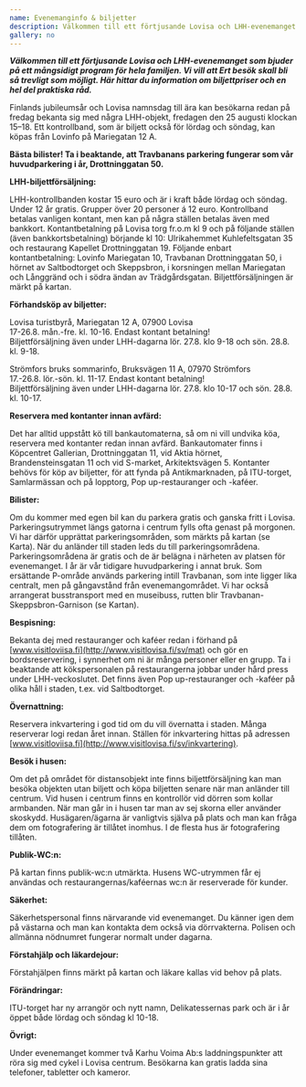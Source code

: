 ```yaml
---
name: Evenemanginfo & biljetter
description: Välkommen till ett förtjusande Lovisa och LHH-evenemanget som bjuder på ett mångsidigt program för hela familjen. Vi vill att Ert besök skall bli så trevligt som möjligt. Här hittar du information om biljettpriser och en hel del praktiska råd.
gallery: no
---
```

***Välkommen till ett förtjusande Lovisa och LHH-evenemanget som bjuder på ett mångsidigt program för hela familjen. Vi vill att Ert besök skall bli så trevligt som möjligt. Här hittar du information om biljettpriser och en hel del praktiska råd.***

Finlands jubileumsår och Lovisa namnsdag till ära kan besökarna redan på fredag bekanta sig med några LHH-objekt, fredagen den 25 augusti klockan 15–18. Ett kontrollband, som är biljett också för lördag och söndag, kan köpas från Lovinfo på Mariegatan 12 A.

**Bästa bilister! Ta i beaktande, att Travbanans parkering fungerar som vår huvudparkering i år, Drottninggatan 50.**

**LHH-biljettförsäljning:**

LHH-kontrollbanden kostar 15 euro och är i kraft både lördag och söndag. Under 12 år gratis. Grupper över 20 personer á 12 euro. Kontrollband betalas vanligen kontant, men kan på några ställen betalas även med bankkort. Kontantbetalning på Lovisa torg fr.o.m kl 9 och på följande ställen (även bankkortsbetalning) börjande kl 10: Ulrikahemmet Kuhlefeltsgatan 35 och restaurang Kapellet Drottninggatan 19. Följande enbart kontantbetalning: Lovinfo Mariegatan 10, Travbanan Drottninggatan 50, i hörnet av Saltbodtorget och Skeppsbron, i korsningen mellan Mariegatan och Långgränd och i södra ändan av Trädgårdsgatan. Biljettförsäljningen är märkt på kartan.

**Förhandsköp av biljetter:**

Lovisa turistbyrå, Mariegatan 12 A, 07900 Lovisa<br/>
17-26.8. mån.-fre. kl. 10-16. Endast kontant betalning!<br/>
Biljettförsäljning även under LHH-dagarna lör. 27.8. klo 9-18 och sön. 28.8. kl. 9-18.

Strömfors bruks sommarinfo, Bruksvägen 11 A, 07970 Strömfors<br/>
17.-26.8. lör.-sön. kl. 11-17. Endast kontant betalning!<br/>
Biljettförsäljning även under LHH-dagarna lör. 27.8. klo 10-17 och sön. 28.8. kl. 10-17.

**Reservera med kontanter innan avfärd:**

Det har alltid uppstått kö till bankautomaterna, så om ni vill undvika köa, reservera med kontanter redan innan avfärd. Bankautomater finns i Köpcentret Gallerian, Drottninggatan 11, vid Aktia hörnet, Brandensteinsgatan 11 och vid S-market, Arkitektsvägen 5. Kontanter behövs för köp av biljetter, för att fynda på Antikmarknaden, på ITU-torget, Samlarmässan och på lopptorg, Pop up-restauranger och -kaféer.

**Bilister:**

Om du kommer med egen bil kan du parkera gratis och ganska fritt i Lovisa. Parkeringsutrymmet längs gatorna i centrum fylls ofta genast på morgonen. Vi har därför upprättat parkeringsområden, som märkts på kartan (se Karta).  När du anländer till staden leds du till parkeringsområdena. Parkeringsområdena är gratis och de är belägna i närheten av platsen för evenemanget.  I år är vår tidigare huvudparkering i annat bruk. Som ersättande P-område används parkering intill Travbanan, som inte ligger lika centralt, men på gångavstånd från evenemangområdet.  Vi har också arrangerat busstransport med en museibuss, rutten blir Travbanan-Skeppsbron-Garnison (se Kartan).

**Bespisning:**

Bekanta dej med restauranger och kaféer redan i förhand på [www.visitloviisa.fi](http://www.visitlovisa.fi/sv/mat) och gör en bordsreservering, i synnerhet om ni är många personer eller en grupp. Ta i beaktande att kökspersonalen på restaurangerna jobbar under hård press under LHH-veckoslutet. Det finns även Pop up-restauranger och -kaféer på olika håll i staden, t.ex. vid Saltbodtorget.

**Övernattning:**

Reservera inkvartering i god tid om du vill övernatta i staden. Många reserverar logi redan året innan. Ställen för inkvartering hittas på adressen [www.visitloviisa.fi](http://www.visitlovisa.fi/sv/inkvartering).

**Besök i husen:**

Om det på området för distansobjekt inte finns biljettförsäljning kan man besöka objekten utan biljett och köpa biljetten senare när man anländer till centrum. Vid husen i centrum finns en kontrollör vid dörren som kollar armbanden. När man går in i husen tar man av sej skorna eller använder skoskydd. Husägaren/ägarna är vanligtvis själva på plats och man kan fråga dem om fotografering är tillåtet inomhus. I de flesta hus är fotografering tillåten.

**Publik-WC:n:**

På kartan finns publik-wc:n utmärkta. Husens WC-utrymmen får ej användas och restaurangernas/kaféernas wc:n är reserverade för kunder.

**Säkerhet:**

Säkerhetspersonal finns närvarande vid evenemanget. Du känner igen dem på västarna och man kan kontakta dem också via dörrvakterna. Polisen och allmänna nödnumret fungerar normalt under dagarna.

**Förstahjälp och läkardejour:**

Förstahjälpen finns märkt på kartan och läkare kallas vid behov på plats.

**Förändringar:**

ITU-torget har ny arrangör och nytt namn, Delikatessernas park och är i år öppet  både lördag och söndag kl 10-18.

**Övrigt:**

Under evenemanget kommer två Karhu Voima Ab:s  laddningspunkter att röra sig med cykel i Lovisa centrum. Besökarna kan gratis ladda sina telefoner, tabletter och kameror.
